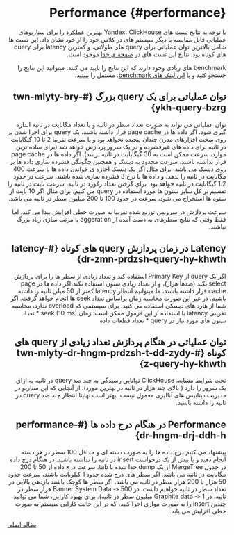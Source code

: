 <div markdown="1" dir="rtl">

# Performance {#performance}

با توجه به نتایج تست های Yandex، ClickHouse بهترین عملکرد را برای سناریوهای عملیاتی قابل مقایسه با دیگر سیستم های در کلاس خود را از خود نشان داد. این تست ها شامل بالاترین توان عملیاتی برای query های طولانی، و کمترین latency برای query های کوتاه بود. نتایج این تست های در [صفحه ی جدا](https://clickhouse.tech/benchmark.html) موجود است.

benchmark های زیادی وجود دارند که این نتایج را تایید می کنند. میتوانید این نتایج را جستجو کنید و یا [این لینک های benchmark](https://clickhouse.tech/#independent-benchmarks). مستقل را ببینید.

## توان عملیاتی برای یک query بزرگ {#twn-mlyty-bry-ykh-query-bzrg}

توان عملیاتی می تواند به صورت تعداد سطر در ثانیه و یا تعداد مگابایت در ثانیه اندازه گیری شود. اگر داده ها در page cache قرار داشته باشند، یک query برای اجرا شدن بر روی سخت افزارهای مدرن چندان پیچیده نخواهد بود و با سرعت تقریبا 2 تا 10 گیگابایت در ثانیه برای داده های غیرفشرده و در یک سرور پردازش خواهد شد (برای ساده ترین موارد، سرعت ممکن است به 30 گیگابایت در ثانیه برسد). اگر داده ها در page cache قرار نداشته باشند، سرعت محدود به دیسک و همچنین چگونگی فشرده سازی داده ها بر روی دیسک می باشد. برای مثال اگر یک دیسک اجازه ی خواندن داده ها با سرعت 400 مگابایت در ثانیه را بدهد، و داده ها با نرخ 3 فشرده سازی شده باشند، سرعت در حدود 1.2 گیگابایت در ثانیه خواهد بود. برای گرفتن تعداد رکورد در ثانیه، سرعت بایت در ثانیه را تقسیم بر کل سایز ستون ها مورد استفاده در query می کنیم. برای مثال اگر 10 بایت از ستوه ها استخراج می شود، سرعت در حدود 100 تا 200 میلیون سطر در ثانیه می باشد.

سرعت پردازش در سرویس توزیع شده تقریبا به صورت خطی افزایش پیدا می کند، اما فقط وقتی که نتایج سطرهای به دست آمده از aggeration یا مرتب سازی زیاد بزرگ نباشند.

## Latency در زمان پردازش query های کوتاه {#latency-dr-zmn-prdzsh-query-hy-khwth}

اگر یک query از Primary Key استفاده کند و تعداد زیادی از سطر ها را برای پردازش select نکند (صدها هزار)، و از تعداد زیادی ستون استفاده نکند،اگر داده ها در page cache قرار داشته باشند، ما میتوانیم انتظار latency کمتر از 50 میلی ثانیه را داشته باشیم. در غیر این صورت محاسبه زمان براساس تعداد seek ها انجام خواهد گرفت. اگر شما از هارد های دیسکی استفاده می کنید، برای سیستمی که overload ندارد، محاسبه تقریبی latency با استفاده از این فرمول ممکن است: زمان seek (10 ms) \* تعداد ستون های مورد نیاز در query \* تعداد قطعات داده

## توان عملیاتی در هنگام پردازش تعداد زیادی از query های کوتاه {#twn-mlyty-dr-hngm-prdzsh-t-dd-zydy-z-query-hy-khwth}

تحت شرایط مشابه، ClickHouse توانایی رسیدگی به چند صد query در ثانیه به ازای یک سرور را دارد ( بالای چند هزار در ثانیه در بهترین مورد). از آنجایی که این سناریو در مدیریت دیتابیس های آنالیزی معمول نیست، بهتر است نهایتا انتظار چند صد query در ثانیه را داشته باشید.

## Performance در هنگام درج داده ها {#performance-dr-hngm-drj-ddh-h}

پیشنهاد می کنیم درج داده ها را به صورت دسته ای و حداقل 100 سطر در هر دسته انجام دهید و یا بیش از یک درخواست insert در ثانیه را نداشته باشید. در هنگام درج داده در جدول MergeTree از یک dump جدا شده با tab، سرعت درج داده از 50 تا 200 مگابایت در ثانیه می باشد. اگر سطر های درج شده حدود 1 کیلوبایت باشند، سرعت حدود 50 هزار تا 200 هزار سطر در ثانیه می باشد. اگر سطر ها کوچک باشند بازدهی بالایی در تعداد سطر در ثانیه خواهیم داشت. در Banner System Data -`>` 500 هزار سطر در ثانیه، در Graphite data -`>` 1 میلیون سطر در ثانیه). برای بهبود کارایی، شما می توانید چندین insert را به صورت موازی اجرا کنید، که در این حالت کارایی سیستم به صورت خطی افزایش می یابد.

</div>

[مقاله اصلی](https://clickhouse.tech/docs/fa/introduction/performance/) <!--hide-->
